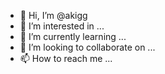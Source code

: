 - 👋 Hi, I’m @akigg
- 👀 I’m interested in ...
- 🌱 I’m currently learning ...
- 💞️ I’m looking to collaborate on ...
- 📫 How to reach me ...

<!---
akigg/akigg is a ✨ special ✨ repository because its `README.md` (this file) appears on your GitHub profile.
You can click the Preview link to take a look at your changes.
--->
